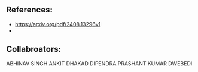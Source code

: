 

## References:

- https://arxiv.org/pdf/2408.13296v1
- 

## Collabroators: 

ABHINAV SINGH
ANKIT DHAKAD
DIPENDRA 
PRASHANT KUMAR DWEBEDI